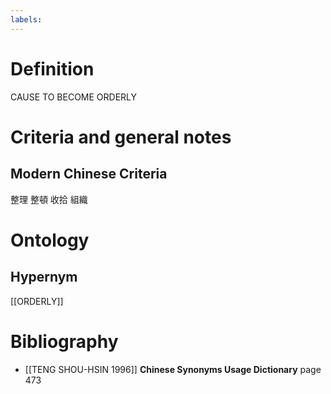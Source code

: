 ```yaml
---
labels: 
---
```


# Definition
CAUSE TO BECOME ORDERLY
# Criteria and general notes
## Modern Chinese Criteria
整理
整頓
收拾
組織
# Ontology

## Hypernym
[[ORDERLY]]
# Bibliography
- [[TENG SHOU-HSIN 1996]]
**Chinese Synonyms Usage Dictionary** page 473
